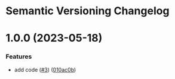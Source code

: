 # Semantic Versioning Changelog

# 1.0.0 (2023-05-18)


### Features

* add code ([#3](https://github.com/pycasbin/async-sqlalchemy-adapter/issues/3)) ([010ac0b](https://github.com/pycasbin/async-sqlalchemy-adapter/commit/010ac0bc28428c48fc9693c862351740afdeebba))
